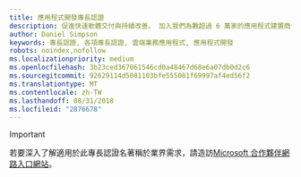 ```yaml
---
title: 應用程式開發專長認證
description: 促進快速軟體交付與持續改善。 加入我們為數超過 6 萬家的應用程式建置商合作夥伴，藉由取得應用程式開發專長認證，使您的業務差異化並確立自己的 Microsoft 合作夥伴地位。
author: Daniel Simpson
keywords: 專長認證, 各項專長認證, 雲端業務應用程式, 應用程式開發
robots: noindex,nofollow
ms.localizationpriority: medium
ms.openlocfilehash: 3b23ced367061546cd0a48467d68e6a07db0d2c6
ms.sourcegitcommit: 92629114d5081103bfe555081f69997af4ed56f2
ms.translationtype: MT
ms.contentlocale: zh-TW
ms.lasthandoff: 08/31/2018
ms.locfileid: "2876678"
---
```

>[!IMPORTANT]
>若要深入了解適用於此專長認證名著稱於業界需求，請造訪[Microsoft 合作夥伴網路入口網站](https://partner.microsoft.com/membership/competencies)。

<!--

# Application Development 

Enable faster software delivery and continuous improvement. Join our more than 60K application builder partners to differentiate your business and establish yourself as Microsoft Partner by attaining the Application Development competency.

## Application Builder option
The Application Builder option is ideal if you prefer to prove your skills by passing exams or certifications.  Choose exams from the focus area of your choice to attain the Application Development competency.


### Silver
1. Your organization must have **2** individuals pass one of the following exams, or the assessment requirements.

    - **Web App Dev** focus area
        - [Exam 70-480](https://www.microsoft.com/en-us/learning/exam-70-480.aspx): Programming in HTML5 with JavaScript and CSS3  
        - [Exam 70-483](https://www.microsoft.com/en-us/learning/exam-70-483.aspx): Programming in C# 
        - [Exam 70-486](https://www.microsoft.com/en-us/learning/exam-70-486.aspx): Developing ASP.NET MVC Web Applications  

    - **Universal Windows Platform** focus area
        - [Exam 70-357](https://www.microsoft.com/en-us/learning/exam-70-357.aspx): Developing Mobile Apps 
        - [Exam 70-354](https://www.microsoft.com/en-us/learning/exam-70-354.aspx): Universal Windows Platform – App Architecture and UX/UI *  
        - [Exam 70-355](https://www.microsoft.com/en-us/learning/exam-70-355.aspx): Universal Windows Platform – App Data, Services, and Coding Patterns *  

    - **Azure App Dev** focus area
        - [Exam 70-532](https://www.microsoft.com/en-us/learning/exam-70-532.aspx): Developing Microsoft Azure Solutions 
        - [Exam 70-487](https://www.microsoft.com/en-us/learning/exam-70-487.aspx): Developing Windows Azure and Web Services
        - [Exam 70-533](https://www.microsoft.com/en-us/learning/exam-70-533.aspx): Implementing Microsoft Azure Infrastructure Solutions   


### Gold
1. Your organization must have **4** individuals pass the required certification.
    - [MCSD](https://www.microsoft.com/en-us/learning/mcsd-app-builder-certification.aspx): App Builder 

*Retiring September 30, 2017

-->